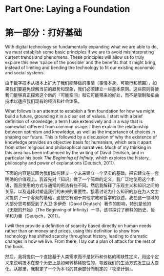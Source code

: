 # Part One: Laying a Foundation
# 第一部分：打好基础

With digital technology so fundamentally expanding what we are able to do, we must establish some basic principles if we are to avoid misinterpreting current trends and phenomena. These principles will allow us to truly explore this new ‘space of the possible’ and the benefits that it might bring, instead of limiting and bending the technology to fit our existing economic and social systems.

由于数字技术从根本上扩大了我们能够做的事情（事情本身、可能行和范围），如果我们要避免误解当前的趋势和现象，我们必须建立一些基本原则。这些原则将使我们能够真正探索这个新的『可能空间』和它可能带来的好处，而不是限制和扭曲技术以适应我们现有的经济和社会体系。

What follows is an attempt to establish a firm foundation for how we might build a future, grounding it in a clear set of values. I start with a brief definition of knowledge, a term I use extensively and in a way that is somewhat different from common usage. I then explain the relationship between optimism and knowledge, as well as the importance of choices in shaping our future. This is followed by a discussion of why the existence of knowledge provides an objective basis for humanism, which sets it apart from other religious and philosophical narratives. Much of my thinking in this area has been influenced by the writing of David Deutsch, and in particular his book *The Beginning of Infinity*, which explores the history, philosophy and power of explanations (Deutsch, 2011). 

下面的内容是试图为我们如何建立一个未来建立一个坚实的基础，把它建立在一套明确的价值观上。我首先对『知识』做了一个简单的定义，我广泛地使用这个术语，而且使用的方式与通常的用法有些不同。然后我解释了乐观主义和知识之间的关系，以及选择对塑造我们的未来的重要性。接着讨论为什么知识的存在为人文主义提供了一个客观的基础，这使它有别于其他宗教和哲学的叙述。我在这一领域的大部分思考都受到了大卫·多伊奇（David Deutsch）著作的影响，特别是他的《无限的开始》（The Beginning of Infinity）一书，该书探讨了解释的历史、哲学和力量（Deutsch，2011）。

I will then provide a definition of scarcity based directly on human needs rather than on money and prices, using this definition to show how technology has shifted scarcity throughout history, leading to dramatic changes in how we live. From there, I lay out a plan of attack for the rest of the book.

然后，我将提供一个直接基于人类需求而不是货币和价格的稀缺性定义，用这个定义来说明技术在整个历史上是如何转移稀缺性的，导致我们的生活方式发生巨大变化。从那里，我制定了一个为本书的其余部分而制定的『攻坚计划』。